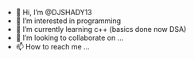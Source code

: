 - 👋 Hi, I’m @DJSHADY13
- 👀 I’m interested in programming
- 🌱 I’m currently learning c++ (basics done now DSA)
- 💞️ I’m looking to collaborate on ...
- 📫 How to reach me ...

<!---
DJSHADY13/DJSHADY13 is a ✨ special ✨ repository because its `README.md` (this file) appears on your GitHub profile.
You can click the Preview link to take a look at your changes.
--->
